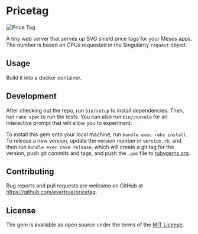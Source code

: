 # Pricetag

![Price Tag](https://img.shields.io/badge/price-25.33%2Fhr-lightgray.svg "Price Tag")

A tiny web server that serves up SVG shield price tags for your Mesos apps. The number is based on CPUs requested in the Singularity `request` object.

## Usage

Build it into a docker container.

## Development

After checking out the repo, run `bin/setup` to install dependencies. Then, run `rake spec` to run the tests. You can also run `bin/console` for an interactive prompt that will allow you to experiment.

To install this gem onto your local machine, run `bundle exec rake install`. To release a new version, update the version number in `version.rb`, and then run `bundle exec rake release`, which will create a git tag for the version, push git commits and tags, and push the `.gem` file to [rubygems.org](https://rubygems.org).

## Contributing

Bug reports and pull requests are welcome on GitHub at https://github.com/evertrue/pricetag.

## License

The gem is available as open source under the terms of the [MIT License](http://opensource.org/licenses/MIT).


